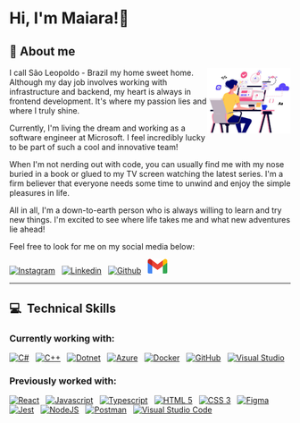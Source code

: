 # Hi, I'm Maiara!👋

## 🔖 About me

<img src="images/woman-software-engineer.png" width="150" align="right" />

I call São Leopoldo - Brazil my home sweet home. Although my day job involves working with infrastructure and backend, my heart is always in frontend development. It's where my passion lies and where I truly shine. 

Currently, I'm living the dream and working as a software engineer at Microsoft. I feel incredibly lucky to be part of such a cool and innovative team!

When I'm not nerding out with code, you can usually find me with my nose buried in a book or glued to my TV screen watching the latest series. I'm a firm believer that everyone needs some time to unwind and enjoy the simple pleasures in life.

All in all, I'm a down-to-earth person who is always willing to learn and try new things. I'm excited to see where life takes me and what new adventures lie ahead!

Feel free to look for me on my social media below:

[<img src="https://skillicons.dev/icons?i=instagram" alt="Instagram" width="35"/>](https://www.instagram.com/maiaralange/)&nbsp;&nbsp;
[<img src="https://skillicons.dev/icons?i=linkedin" alt="Linkedin" width="35"/>](https://linkedin.com/in/maiara-lange/)&nbsp;&nbsp;
[<img src="https://skillicons.dev/icons?i=github" alt="Github" width="35"/>](https://github.com/maiaralange)&nbsp;&nbsp;
[<img src="images/gmail.svg" alt="Gmail" width="35"/>](mailto:lange.maiara@gmail.com)&nbsp;&nbsp;

---

## :computer: &nbsp;Technical Skills

### **Currently working with:**

[<img src="https://skillicons.dev/icons?i=cs" alt="C#" width="35"/>](http://csharp.net/)&nbsp;&nbsp;
[<img src="https://skillicons.dev/icons?i=cpp" alt="C++" width="35"/>](https://learn.microsoft.com/cpp/cpp)&nbsp;&nbsp;
[<img src="https://skillicons.dev/icons?i=dotnet" alt="Dotnet" width="35"/>](https://dotnet.microsoft.com/)&nbsp;&nbsp;
[<img src="https://skillicons.dev/icons?i=azure" alt="Azure" width="35"/>](https://azure.microsoft.com/)&nbsp;&nbsp;
[<img src="https://skillicons.dev/icons?i=docker" alt="Docker" width="35"/>](https://www.docker.com/)&nbsp;&nbsp;
[<img src="https://skillicons.dev/icons?i=github" alt="GitHub" width="35"/>](https://github.com)&nbsp;&nbsp;
[<img src="https://skillicons.dev/icons?i=visualstudio" alt="Visual Studio" width="35"/>](https://visualstudio.microsoft.com/)&nbsp;&nbsp;

### **Previously worked with:**

[<img src="https://skillicons.dev/icons?i=react" alt="React" width="35"/>](https://reactjs.org/)&nbsp;&nbsp;
[<img src="https://skillicons.dev/icons?i=js" alt="Javascript" width="35"/>](https://en.wikipedia.org/wiki/JavaScript)&nbsp;&nbsp;
[<img src="https://skillicons.dev/icons?i=ts" alt="Typescript" width="35"/>](https://www.typescriptlang.org/)&nbsp;&nbsp;
[<img src="https://skillicons.dev/icons?i=html" alt="HTML 5" width="35"/>](https://en.wikipedia.org/wiki/HTML)&nbsp;&nbsp;
[<img src="https://skillicons.dev/icons?i=css" alt="CSS 3" width="35"/>](https://en.wikipedia.org/wiki/CSS)&nbsp;&nbsp;
[<img src="https://skillicons.dev/icons?i=figma" alt="Figma" width="35"/>](https://www.figma.com/)&nbsp;&nbsp;
[<img src="https://skillicons.dev/icons?i=jest" alt="Jest" width="35"/>](https://jestjs.io/)&nbsp;&nbsp;
[<img src="https://skillicons.dev/icons?i=nodejs" alt="NodeJS" width="35"/>](https://nodejs.org/)&nbsp;&nbsp;
[<img src="https://skillicons.dev/icons?i=postman" alt="Postman" width="35"/>](https://www.postman.com/)&nbsp;&nbsp;
[<img src="https://skillicons.dev/icons?i=vscode" alt="Visual Studio Code" width="35"/>](https://code.visualstudio.com/)&nbsp;&nbsp;
